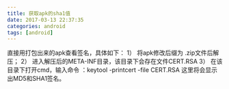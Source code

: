 ```yaml
---
title: 获取apk的sha1值
date: 2017-03-13 22:37:35
categories: android
tags: [android]
---
```

直接用打包出来的apk查看签名，具体如下：
1） 将apk修改后缀为 .zip文件后解压；
2） 进入解压后的META-INF目录，该目录下会存在文件CERT.RSA
3） 在该目录下打开cmd，输入命令 ：keytool -printcert -file CERT.RSA 这里将会显示出MD5和SHA1签名。
